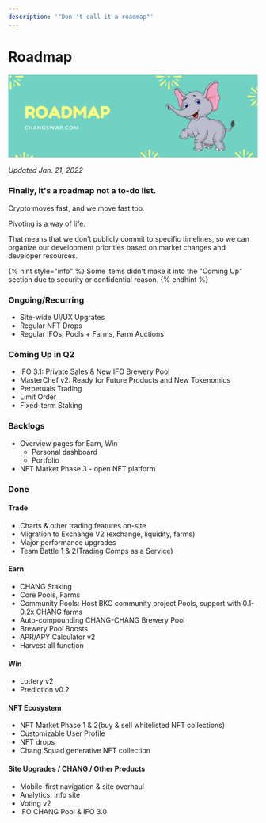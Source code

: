 ```yaml
---
description: '"Don''t call it a roadmap"'
---
```


# Roadmap

![](<.gitbook/assets/roadmap (1).png>)

_Updated Jan. 21, 2022_

### Finally, it's a roadmap not a to-do list.

Crypto moves fast, and we move fast too.

Pivoting is a way of life.

That means that we don’t publicly commit to specific timelines, so we can organize our development priorities based on market changes and developer resources.

{% hint style="info" %}
Some items didn't make it into the "Coming Up" section due to security or confidential reason.
{% endhint %}

### Ongoing/Recurring

* Site-wide UI/UX Upgrates
* Regular NFT Drops
* Regular IFOs, Pools + Farms, Farm Auctions



### Coming Up in Q2

* IFO 3.1: Private Sales & New IFO Brewery Pool
* MasterChef v2: Ready for Future Products and New Tokenomics
* Perpetuals Trading
* Limit Order
* Fixed-term Staking

### Backlogs

* Overview pages for Earn, Win
  * Personal dashboard
  * Portfolio
* NFT Market Phase 3 - open NFT platform

### Done

#### Trade

* Charts & other trading features on-site
* Migration to Exchange V2 (exchange, liquidity, farms)
* Major performance upgrades
* Team Battle 1 & 2(Trading Comps as a Service)

#### Earn

* CHANG Staking
* Core Pools, Farms
* Community Pools: Host BKC community project Pools, support with 0.1-0.2x CHANG farms
* Auto-compounding CHANG-CHANG Brewery Pool
* Brewery Pool Boosts
* APR/APY Calculator v2
* Harvest all function

#### Win

* Lottery v2
* Prediction v0.2

#### NFT Ecosystem

* NFT Market Phase 1 & 2(buy & sell whitelisted NFT collections)
* Customizable User Profile
* NFT drops
* Chang Squad generative NFT collection

#### Site Upgrades / CHANG / Other Products

* Mobile-first navigation & site overhaul
* Analytics: Info site
* Voting v2
* IFO CHANG Pool & IFO 3.0
